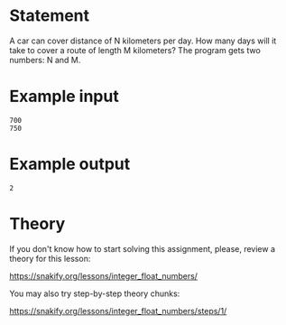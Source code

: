 # Statement

A car can cover distance of N kilometers per day. How many days will it take to cover a route of length M kilometers? The program gets two numbers: N and M.

# Example input

```
700
750
```

# Example output

```
2
```

# Theory

If you don't know how to start solving this assignment, please, review a theory for this lesson:

https://snakify.org/lessons/integer_float_numbers/

You may also try step-by-step theory chunks:

https://snakify.org/lessons/integer_float_numbers/steps/1/